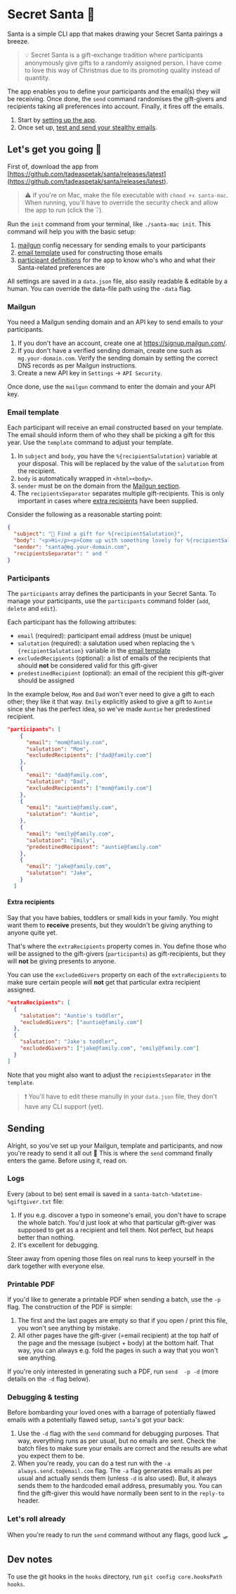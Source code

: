 # Secret Santa 🎅

Santa is a simple CLI app that makes drawing your Secret Santa pairings a breeze.

> 💡 Secret Santa is a gift-exchange tradition where participants anonymously give gifts to a randomly assigned person. I have come to love this way of Christmas due to its promoting quality instead of quantity.

The app enables you to define your participants and the email(s) they will be receiving. Once done, the `send` command randomises the gift-givers and recipients taking all preferences into account. Finally, it fires off the emails.

1. Start by [setting up the app](#lets-get-you-going-).
1. Once set up, [test and send your stealthy emails](#sending).

## Let's get you going 🎄

First of, download the app from [https://github.com/tadeaspetak/santa/releases/latest](https://github.com/tadeaspetak/santa/releases/latest).

> ⚠️ If you're on Mac, make the file executable with `chmod +x santa-mac`. When running, you'll have to override the security check and allow the app to run (click the ❔).

Run the `init` command from your terminal, like `./santa-mac init`. This command will help you with the basic setup:

1. [mailgun](#mailgun) config necessary for sending emails to your participants
2. [email template](#template) used for constructing those emails
3. [participant definitions](#participants) for the app to know who's who and what their Santa-related preferences are

All settings are saved in a `data.json` file, also easily readable & editable by a human. You can override the data-file path using the `-data` flag.

### Mailgun

You need a Mailgun sending domain and an API key to send emails to your participants.

1. If you don't have an account, create one at https://signup.mailgun.com/.
2. If you don't have a verified sending domain, create one such as `mg.your-domain.com`. Verify the sending domain by setting the correct DNS records as per Mailgun instructions.
3. Create a new API key in `Settings` -> `API Security`.

Once done, use the `mailgun` command to enter the domain and your API key.

### Email template

Each participant will receive an email constructed based on your template. The email should inform them of who they shall be picking a gift for this year. Use the `template` command to adjust your template.

1. In `subject` and `body`, you have the `%{recipientSalutation}` variable at your disposal. This will be replaced by the value of the `salutation` from the recipient.
2. `body` is automatically wrapped in `<html><body>`.
3. `sender` must be on the domain from the [Mailgun section](#mailgun).
4. The `recipientsSeparator` separates multiple gift-recipients. This is only important in cases where [extra recipients](#extra-recipients) have been supplied.

Consider the following as a reasonable starting point:

```json
{
  "subject": "🎄 Find a gift for %{recipientSalutation}",
  "body": "<p>Hi</p><p>Come up with something lovely for %{recipientSalutation}.</p><p>Happy hunting,<br/>Your Santa 🎅</p>",
  "sender": "santa@mg.your-domain.com",
  "recipientsSeparator": " and "
}
```

### Participants

The `participants` array defines the participants in your Secret Santa. To manage your participants, use the `participants` command folder (`add`, `delete` and `edit`).

Each participant has the following attributes:

- `email` (required): participant email address (must be unique)
- `salutation` (required): a salutation used when replacing the `%{recipientSalutation}` variable in the [email template](#email-template)
- `excludedRecipients` (optional): a list of emails of the recipients that should **not** be considered valid for this gift-giver
- `predestinedRecipient` (optional): an email of the recipient this gift-giver should be assigned

In the example below, `Mom` and `Dad` won't ever need to give a gift to each other; they like it that way. `Emily` explicitly asked to give a gift to `Auntie` since she has the perfect idea, so we've made `Auntie` her predestined recipient.

```json
"participants": [
    {
      "email": "mom@family.com",
      "salutation": "Mom",
      "excludedRecipients": ["dad@family.com"]
    },
    {
      "email": "dad@family.com",
      "salutation": "Dad",
      "excludedRecipients": ["mom@family.com"]
    },
    {
      "email": "auntie@family.com",
      "salutation": "Auntie",
    },
    {
      "email": "emily@family.com",
      "salutation": "Emily",
      "predestinedRecipient": "auntie@family.com"
    },
    {
      "email": "jake@family.com",
      "salutation": "Jake",
    }
  ]
```

#### Extra recipients

Say that you have babies, toddlers or small kids in your family. You might want them to **receive** presents, but they wouldn't be giving anything to anyone quite yet.

That's where the `extraRecipients` property comes in. You define those who will be assigned to the gift-givers (`participants`) as gift-recipients, but they will **not** be giving presents to anyone.

You can use the `excludedGivers` property on each of the `extraRecipients` to make sure certain people will **not** get that particular extra recipient assigned.

```json
"extraRecipients": [
  {
    "salutation": "Auntie's toddler",
    "excludedGivers": ["auntie@family.com"]
  },
  {
    "salutation": "Jake's toddler",
    "excludedGivers": ["jake@family.com", "emily@family.com"]
  }
]
```

Note that you might also want to adjust the `recipientsSeparator` in the `template`.

> ❗ You'll have to edit these manully in your `data.json` file, they don't have any CLI support (yet).

## <a name="sending">Sending</a>

Alright, so you've set up your Mailgun, template and participants, and now you're ready to send it all out 🦉 This is where the `send` command finally enters the game. Before using it, read on.

### Logs

Every (about to be) sent email is saved in a `santa-batch-%datetime-%giftgiver.txt` file:

1. If you e.g. discover a typo in someone's email, you don't have to scrape the whole batch. You'd just look at who that particular gift-giver was supposed to get as a recipient and tell them. Not perfect, but heaps better than nothing.
2. It's excellent for debugging.

Steer away from opening those files on real runs to keep yourself in the dark together with everyone else.

### Printable PDF

If you'd like to generate a printable PDF when sending a batch, use the `-p` flag. The construction of the PDF is simple:

1. The first and the last pages are empty so that if you open / print this file, you won't see anything by mistake.
2. All other pages have the gift-giver (=email recipient) at the top half of the page and the message (subject + body) at the bottom half. That way, you can always e.g. fold the pages in such a way that you won't see anything.

If you're only interested in generating such a PDF, run `send  -p -d` (more details on the `-d` flag below).

### Debugging & testing

Before bombarding your loved ones with a barrage of potentially flawed emails with a potentially flawed setup, `santa`'s got your back:

1. Use the `-d` flag with the `send` command for debugging purposes. That way, everything runs as per usual, but no emails are sent. Check the batch files to make sure your emails are correct and the results are what you expect them to be.
2. When you're ready, you can do a test run with the `-a always.send.to@email.com` flag. The `-a` flag generates emails as per usual and actually sends them (unless `-d` is also used). But, it always sends them to the hardcoded email address, presumably you. You can find the gift-giver this would have normally been sent to in the `reply-to` header.

### Let's roll already

When you're ready to run the `send` command without any flags, good luck 🛷

## Dev notes

To use the git hooks in the `hooks` directory, run `git config core.hooksPath hooks`.
